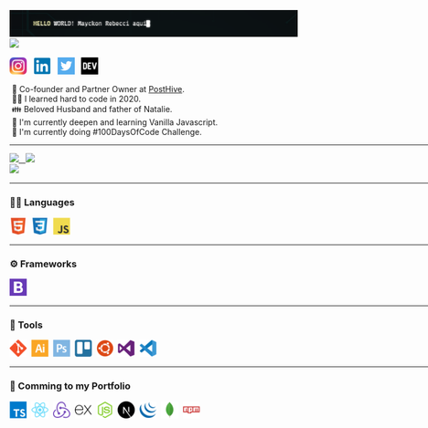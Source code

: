 
<img src="https://github.com/mayckonrebecci/mayckonrebecci/blob/main/helloworld!.png"/><br><img src="https://komarev.com/ghpvc/?username=mayckonrebecci&label=Profile+Views&color=2e8b57&style=flat" /></a>


<a href="https://instagram.com/mayckonrebecci"><img height="30" src="https://github.com/mayckonrebecci/mayckonrebecci/blob/main/myIcons/Instagram_original.png"></a>&nbsp;&nbsp;
<a href="https://www.linkedin.com/in/mayckonrebecci/"><img height="30" src="https://github.com/mayckonrebecci/mayckonrebecci/blob/main/myIcons/linkedin-original.svg"></a>&nbsp;&nbsp;
<a href="https://twitter.com/mayckonrebecci"><img height="30" src="https://github.com/mayckonrebecci/mayckonrebecci/blob/main/myIcons/twitter-original.jpg"></a>&nbsp;&nbsp;
<a href="https://dev.to/mayckonrebecci"><img height="30" src="https://github.com/mayckonrebecci/mayckonrebecci/blob/main/myIcons/devto-original.png"></a>&nbsp;&nbsp;

&nbsp;💼&nbsp;Co-founder and Partner Owner at <a href= "https://www.posthive.com.br/">PostHive</a>.<br>
&nbsp;👨‍💻&nbsp;I learned hard to code in 2020.<br>
&nbsp;👪&nbsp;Beloved Husband and father of Natalie.<br>
&nbsp;🎯&nbsp;I'm currently deepen and learning Vanilla Javascript.<br>
&nbsp;🚀&nbsp;I'm currently doing #100DaysOfCode Challenge.

<hr width="840px">

<div >
  <a href="https://github.com/mayckonrebecci/">
   <img height="163px" src="https://github-readme-stats.vercel.app/api?username=mayckonrebecci&theme=dracula&hide_border=true&show_icons=true&(https://github.com/mayckonrebecci/)"/> &nbsp
   <img height="163px" src="http://github-readme-streak-stats.herokuapp.com?user=mayckonrebecci&theme=dracula&hide_border=true&stroke=FF6E96&dates=DDDDDD" /><br>
   <img height="136px" src="https://github-readme-stats.vercel.app/api/top-langs/?username=mayckonrebecci&hide_border=true&hide=html&layout=compact&theme=dracula&(https://github.com/mayckonrebecci/"/>  
  </a>
</div>

<hr width="840px">

### 👨‍💻&nbsp;Languages

<a href="#"><img height="30" src="https://github.com/mayckonrebecci/mayckonrebecci/blob/main/myIcons/html5-original.svg"/></a>&nbsp;
<a href="#"><img height="30" src="https://github.com/mayckonrebecci/mayckonrebecci/blob/main/myIcons/css3-original.svg"/></a>&nbsp;
<a href="#"><img height="30" src="https://github.com/mayckonrebecci/mayckonrebecci/blob/main/myIcons/javascript-original.svg"/></a>&nbsp;

<hr width="840px">

### ⚙️&nbsp;Frameworks

<a href="#"><img height="30" src="https://github.com/mayckonrebecci/mayckonrebecci/blob/main/myIcons/bootstrap-original.jpg"/></a>&nbsp;

<hr width="840px">

### 🧰&nbsp;Tools

<a href="#"><img height="30" src="https://github.com/mayckonrebecci/mayckonrebecci/blob/main/myIcons/git-original.svg"/></a>&nbsp;
<a href="#"><img height="30" src="https://github.com/mayckonrebecci/mayckonrebecci/blob/main/myIcons/illustrator-plain.svg"/></a>&nbsp;
<a href="#"><img height="30" src="https://github.com/mayckonrebecci/mayckonrebecci/blob/main/myIcons/photoshop-plain.svg"/></a>&nbsp;
<a href="#"><img height="30" src="https://github.com/mayckonrebecci/mayckonrebecci/blob/main/myIcons/trello-plain.svg"/></a>&nbsp;
<a href="#"><img height="30" src="https://github.com/mayckonrebecci/mayckonrebecci/blob/main/myIcons/ubuntu-plain.svg"/></a>&nbsp;
<a href="#"><img height="30" src="https://github.com/mayckonrebecci/mayckonrebecci/blob/main/myIcons/visualstudio-plain.svg"/></a>&nbsp;
<a href="#"><img height="30" src="https://github.com/mayckonrebecci/mayckonrebecci/blob/main/myIcons/vscode-original.svg"/></a>&nbsp;

<hr width="840px">

### 📖&nbsp;Comming to my Portfolio

<a href="#"><img height="30" src="https://github.com/mayckonrebecci/mayckonrebecci/blob/main/myIcons/typescript-original.svg"/></a>&nbsp;
<a href="#"><img height="30" src="https://github.com/mayckonrebecci/mayckonrebecci/blob/main/myIcons/react-original.svg"/></a>&nbsp;
<a href="#"><img height="30" src="https://github.com/mayckonrebecci/mayckonrebecci/blob/main/myIcons/redux-original.svg"/></a>&nbsp;
<a href="#"><img height="30" src="https://github.com/mayckonrebecci/mayckonrebecci/blob/main/myIcons/express-original.svg"/></a>&nbsp;
<a href="#"><img height="30" src="https://github.com/mayckonrebecci/mayckonrebecci/blob/main/myIcons/nodejs-original.svg"/></a>&nbsp;
<a href="#"><img height="30" src="https://github.com/mayckonrebecci/mayckonrebecci/blob/main/myIcons/nextjs-original.svg"/></a>&nbsp;
<a href="#"><img height="30" src="https://github.com/mayckonrebecci/mayckonrebecci/blob/main/myIcons/jquery-original.svg"/></a>&nbsp;
<a href="#"><img height="30" src="https://github.com/mayckonrebecci/mayckonrebecci/blob/main/myIcons/mongodb-original.svg"/></a>&nbsp;
<a href="#"><img height="30" src="https://github.com/mayckonrebecci/mayckonrebecci/blob/main/myIcons/npm-original-wordmark.svg"/></a>&nbsp;

  

<!-- - 👋 Hi, I’m @mayckonrebecci
- 👀 I’m interested in ...
- 🌱 I’m currently learning ...
- 💞️ I’m looking to collaborate on ...
- 📫 How to reach me ... -->

<!---
mayckonrebecci/mayckonrebecci is a ✨ special ✨ repository because its `README.md` (this file) appears on your GitHub profile.
You can click the Preview link to take a look at your changes.
--->
